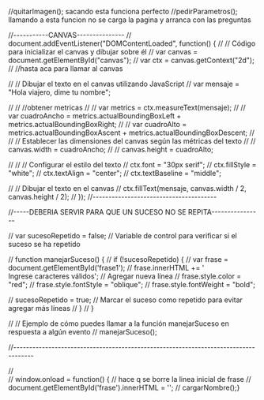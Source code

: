 //quitarImagen(); sacando esta funciona perfecto 
//pedirParametros(); llamando a esta funcion no se carga la pagina y arranca con las preguntas

//-----------CANVAS---------------
// document.addEventListener("DOMContentLoaded", function() {
//     // Código para inicializar el canvas y dibujar sobre él
//     var canvas = document.getElementById("canvas");
//     var ctx = canvas.getContext("2d");
//    //hasta aca para llamar al canvas

   
//    // Dibujar el texto en el canvas utilizando JavaScript
//    var mensaje = "Hola viajero, dime tu nombre";

// //    //obtener metricas
// //    var metrics = ctx.measureText(mensaje);
// //    var cuadroAncho = metrics.actualBoundingBoxLeft + metrics.actualBoundingBoxRight;
// //     var cuadroAlto = metrics.actualBoundingBoxAscent + metrics.actualBoundingBoxDescent;
// //    // Establecer las dimensiones del canvas según las métricas del texto
// //    canvas.width = cuadroAncho;
// //    canvas.height = cuadroAlto;
   
// //    // Configurar el estilo del texto
//       ctx.font = "30px serif";
//      ctx.fillStyle = "white";
//     ctx.textAlign = "center";
//     ctx.textBaseline = "middle";

//     // Dibujar el texto en el canvas
//    ctx.fillText(mensaje, canvas.width / 2, canvas.height / 2);
// });
//---------------------------------------

//-----DEBERIA SERVIR PARA QUE UN SUCESO NO SE REPITA----------------

// var sucesoRepetido = false; // Variable de control para verificar si el suceso se ha repetido

// function manejarSuceso() {
//     if (!sucesoRepetido) {
//         var frase = document.getElementById('frase1');
//         frase.innerHTML += '<br>Ingrese caracteres válidos'; // Agregar nueva línea
//         frase.style.color = "red";
//         frase.style.fontStyle = "oblique";
//         frase.style.fontWeight = "bold";
        
//         sucesoRepetido = true; // Marcar el suceso como repetido para evitar agregar más líneas
//     }
// }

// // Ejemplo de cómo puedes llamar a la función manejarSuceso en respuesta a algún evento
// manejarSuceso();


//------------------------------------------------------------------------------------

//     
//         window.onload = function() { // hace q se borre la linea inicial de frase
//             document.getElementById('frase').innerHTML = '';
//         cargarNombre();}